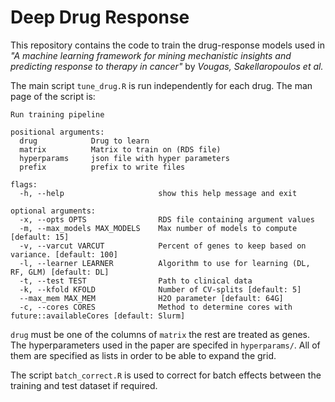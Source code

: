 # Deep Drug Response

This repository contains the code to train the drug-response models used in
*"A machine learning framework for mining mechanistic insights and predicting
response to therapy in cancer"* by *Vougas, Sakellaropoulos et al.*

The main script `tune_drug.R` is run independently for each drug. The man page
of the script is:

```
Run training pipeline

positional arguments:
  drug            Drug to learn
  matrix          Matrix to train on (RDS file)
  hyperparams     json file with hyper parameters
  prefix          prefix to write files

flags:
  -h, --help                     show this help message and exit

optional arguments:
  -x, --opts OPTS                RDS file containing argument values
  -m, --max_models MAX_MODELS    Max number of models to compute [default: 15]
  -v, --varcut VARCUT            Percent of genes to keep based on variance. [default: 100]
  -l, --learner LEARNER          Algorithm to use for learning (DL, RF, GLM) [default: DL]
  -t, --test TEST                Path to clinical data
  -k, --kfold KFOLD              Number of CV-splits [default: 5]
  --max_mem MAX_MEM              H2O parameter [default: 64G]
  -c, --cores CORES              Method to determine cores with future::availableCores [default: Slurm]
```

`drug` must be one of the columns of `matrix` the rest are treated as genes.
The hyperparameters used in the paper are specifed in `hyperparams/`.
All of them are specified as lists in order to be able to expand the grid.

The script `batch_correct.R` is used to correct for batch effects between the training and
test dataset if required.
